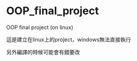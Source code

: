 # OOP_final_project
OOP final project (on linux)

這是建立在linux上的project，windows無法直接執行

另外編譯的時候可能會有錯要改
